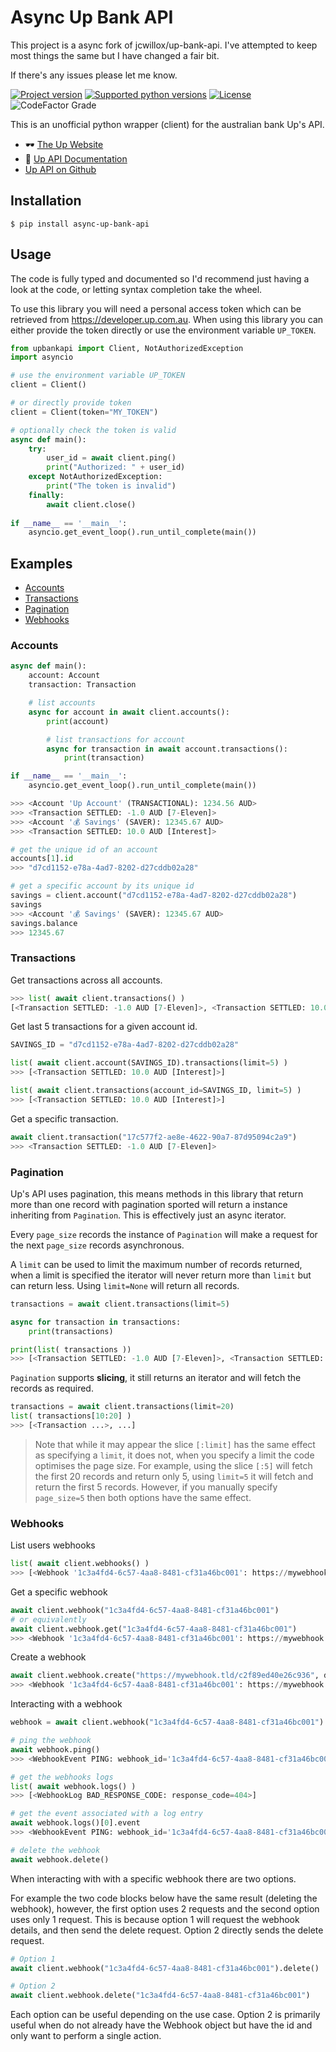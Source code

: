 # Async Up Bank API

This project is a async fork of jcwillox/up-bank-api. I've attempted to keep most things the same but I have changed a fair bit.

If there's any issues please let me know.

[![Project version](https://img.shields.io/pypi/v/async-up-bank-api?style=flat-square)](https://pypi.python.org/pypi/async-up-bank-api)
[![Supported python versions](https://img.shields.io/pypi/pyversions/up-bank-api?style=flat-square)](https://pypi.python.org/pypi/async-up-bank-api)
[![License](https://img.shields.io/github/license/jcwillox/up-bank-api?style=flat-square)](https://github.com/unchartedshark/async-up-bank-api/blob/master/LICENSE)
![CodeFactor Grade](https://img.shields.io/codefactor/grade/github/unchartedshark/async-up-bank-api)

This is an unofficial python wrapper (client) for the australian bank Up's API.

- 🕶️ [The Up Website](https://up.com.au)
- 📖 [Up API Documentation](https://developer.up.com.au)
- [Up API on Github](https://github.com/up-banking/api)

## Installation

```shell
$ pip install async-up-bank-api
```

## Usage

The code is fully typed and documented so I'd recommend just having a look at the code, or letting syntax completion take the wheel.

To use this library you will need a personal access token which can be retrieved from https://developer.up.com.au. When using this library you can either provide the token directly or use the environment variable `UP_TOKEN`.

```python
from upbankapi import Client, NotAuthorizedException
import asyncio

# use the environment variable UP_TOKEN
client = Client()

# or directly provide token
client = Client(token="MY_TOKEN")  

# optionally check the token is valid
async def main():
    try:
        user_id = await client.ping()
        print("Authorized: " + user_id)
    except NotAuthorizedException:
        print("The token is invalid")
    finally:
        await client.close()
        
if __name__ == '__main__':
    asyncio.get_event_loop().run_until_complete(main())
```
## Examples

* [Accounts](#accounts)
* [Transactions](#transactions)
* [Pagination](#pagination)
* [Webhooks](#webhooks)

### Accounts

```python
async def main():
    account: Account
    transaction: Transaction

    # list accounts
    async for account in await client.accounts():
        print(account)

        # list transactions for account
        async for transaction in await account.transactions():
            print(transaction)

if __name__ == '__main__':
    asyncio.get_event_loop().run_until_complete(main())

>>> <Account 'Up Account' (TRANSACTIONAL): 1234.56 AUD>
>>> <Transaction SETTLED: -1.0 AUD [7-Eleven]>
>>> <Account '💰 Savings' (SAVER): 12345.67 AUD>
>>> <Transaction SETTLED: 10.0 AUD [Interest]>
```

```python
# get the unique id of an account
accounts[1].id
>>> "d7cd1152-e78a-4ad7-8202-d27cddb02a28"

# get a specific account by its unique id
savings = client.account("d7cd1152-e78a-4ad7-8202-d27cddb02a28")
savings
>>> <Account '💰 Savings' (SAVER): 12345.67 AUD>
savings.balance
>>> 12345.67
```

### Transactions

Get transactions across all accounts.
```python
>>> list( await client.transactions() )
[<Transaction SETTLED: -1.0 AUD [7-Eleven]>, <Transaction SETTLED: 10.0 AUD [Interest]>]
```
Get last 5 transactions for a given account id.
```python
SAVINGS_ID = "d7cd1152-e78a-4ad7-8202-d27cddb02a28"

list( await client.account(SAVINGS_ID).transactions(limit=5) )
>>> [<Transaction SETTLED: 10.0 AUD [Interest]>]

list( await client.transactions(account_id=SAVINGS_ID, limit=5) )
>>> [<Transaction SETTLED: 10.0 AUD [Interest]>]
```
Get a specific transaction.
```python
await client.transaction("17c577f2-ae8e-4622-90a7-87d95094c2a9")
>>> <Transaction SETTLED: -1.0 AUD [7-Eleven]>
```

### Pagination

Up's API uses pagination, this means methods in this library that return more than one record with pagination sported will return a instance inheriting from `Pagination`. This is effectively just an async iterator. 

Every `page_size` records the instance of `Pagination` will make a request for the next `page_size` records asynchronous.

A `limit` can be used to limit the maximum number of records returned, when a limit is specified the iterator will never return more than `limit` but can return less.
Using `limit=None` will return all records.
```python
transactions = await client.transactions(limit=5)

async for transaction in transactions:
    print(transactions)

print(list( transactions ))
>>> [<Transaction SETTLED: -1.0 AUD [7-Eleven]>, <Transaction SETTLED: 10.0 AUD [Interest]>]
```
`Pagination` supports **slicing**, it still returns an iterator and will fetch the records as required.

```python
transactions = await client.transactions(limit=20)
list( transactions[10:20] )
>>> [<Transaction ...>, ...]
```
> Note that while it may appear the slice `[:limit]` has the same effect as specifying a `limit`, it does not, when you specify a limit the code optimises the page size. 
> For example, using the slice `[:5]` will fetch the first 20 records and return only 5, using `limit=5` it will fetch and return the first 5 records. However, if you manually specify `page_size=5` then both options have the same effect.

### Webhooks

List users webhooks
```python
list( await client.webhooks() )
>>> [<Webhook '1c3a4fd4-6c57-4aa8-8481-cf31a46bc001': https://mywebhook.tld/c2f89ed40e26c936 (Hello World!)>]
```

Get a specific webhook
```python
await client.webhook("1c3a4fd4-6c57-4aa8-8481-cf31a46bc001")
# or equivalently
await client.webhook.get("1c3a4fd4-6c57-4aa8-8481-cf31a46bc001")
>>> <Webhook '1c3a4fd4-6c57-4aa8-8481-cf31a46bc001': https://mywebhook.tld/c2f89ed40e26c936 (Hello World!)>
```

Create a webhook
```python
await client.webhook.create("https://mywebhook.tld/c2f89ed40e26c936", description="Hello World!")
>>> <Webhook '1c3a4fd4-6c57-4aa8-8481-cf31a46bc001': https://mywebhook.tld/c2f89ed40e26c936 (Hello World!)>
```

Interacting with a webhook
```python
webhook = await client.webhook("1c3a4fd4-6c57-4aa8-8481-cf31a46bc001")

# ping the webhook
await webhook.ping()
>>> <WebhookEvent PING: webhook_id='1c3a4fd4-6c57-4aa8-8481-cf31a46bc001'>

# get the webhooks logs
list( await webhook.logs() )
>>> [<WebhookLog BAD_RESPONSE_CODE: response_code=404>]

# get the event associated with a log entry
await webhook.logs()[0].event
>>> <WebhookEvent PING: webhook_id='1c3a4fd4-6c57-4aa8-8481-cf31a46bc001'>

# delete the webhook
await webhook.delete()
```

When interacting with with a specific webhook there are two options.

For example the two code blocks below have the same result (deleting the webhook), however, the first option uses 2 requests and the second option uses only 1 request.
This is because option 1 will request the webhook details, and then send the delete request. Option 2 directly sends the delete request.
```python
# Option 1
await client.webhook("1c3a4fd4-6c57-4aa8-8481-cf31a46bc001").delete()
```
```python
# Option 2
await client.webhook.delete("1c3a4fd4-6c57-4aa8-8481-cf31a46bc001")
```
Each option can be useful depending on the use case. Option 2 is primarily useful when do not already have the Webhook object but have the id and only want to perform a single action.
